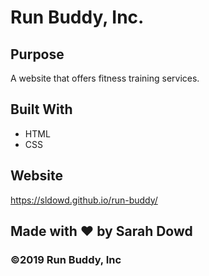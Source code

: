 # Run Buddy, Inc.

## Purpose
A website that offers fitness training services.

## Built With
* HTML
* CSS

## Website
https://sldowd.github.io/run-buddy/

## Made with ❤️ by Sarah Dowd

### ©️2019 Run Buddy, Inc

